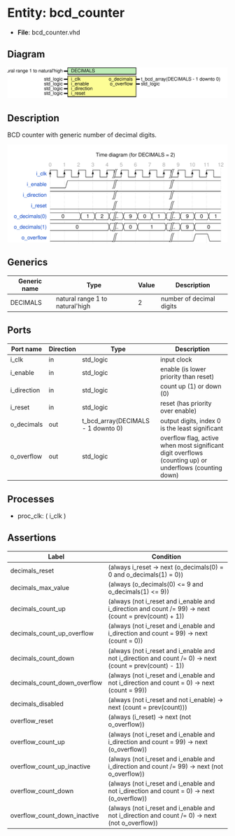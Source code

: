 
# Entity: bcd_counter 
- **File**: bcd_counter.vhd

## Diagram
![Diagram](bcd_counter.svg "Diagram")
## Description

BCD counter with generic number of decimal digits.



![alt text](bcd_counter_wavedrom_0.svg "title")

 


## Generics

| Generic name | Type                            | Value | Description              |
| ------------ | ------------------------------- | ----- | ------------------------ |
| DECIMALS     | natural range 1 to natural'high | 2     | number of decimal digits |

## Ports

| Port name   | Direction | Type                               | Description                                                                                             |
| ----------- | --------- | ---------------------------------- | ------------------------------------------------------------------------------------------------------- |
| i_clk       | in        | std_logic                          | input clock                                                                                             |
| i_enable    | in        | std_logic                          | enable (is lower priority than reset)                                                                   |
| i_direction | in        | std_logic                          | count up (1) or down (0)                                                                                |
| i_reset     | in        | std_logic                          | reset (has priority over enable)                                                                        |
| o_decimals  | out       | t_bcd_array(DECIMALS - 1 downto 0) | output digits, index 0 is the least significant                                                         |
| o_overflow  | out       | std_logic                          | overflow flag, active when most significant digit overflows (counting up) or underflows (counting down) |

## Processes
- proc_clk: ( i_clk )

## Assertions

| Label | Condition |
|-------|-----------|
| decimals_reset | (always i_reset -> next (o_decimals(0) = 0 and o_decimals(1) = 0)) |
| decimals_max_value | (always (o_decimals(0) <= 9 and o_decimals(1) <= 9)) |
| decimals_count_up | (always (not i_reset and i_enable and i_direction and count /= 99) -> next (count = prev(count) + 1)) |
| decimals_count_up_overflow | (always (not i_reset and i_enable and i_direction and count = 99) -> next (count = 0)) |
| decimals_count_down | (always (not i_reset and i_enable and not i_direction and count /= 0) -> next (count = prev(count) - 1)) |
| decimals_count_down_overflow | (always (not i_reset and i_enable and not i_direction and count = 0) -> next (count = 99)) |
| decimals_disabled | (always (not i_reset and not i_enable) -> next (count = prev(count))) |
| overflow_reset | (always (i_reset) -> next (not o_overflow)) |
| overflow_count_up | (always (not i_reset and i_enable and i_direction and count = 99) -> next (o_overflow)) |
| overflow_count_up_inactive | (always (not i_reset and i_enable and i_direction and count /= 99) -> next (not o_overflow)) |
| overflow_count_down | (always (not i_reset and i_enable and not i_direction and count = 0) -> next (o_overflow)) |
| overflow_count_down_inactive | (always (not i_reset and i_enable and not i_direction and count /= 0) -> next (not o_overflow)) |
